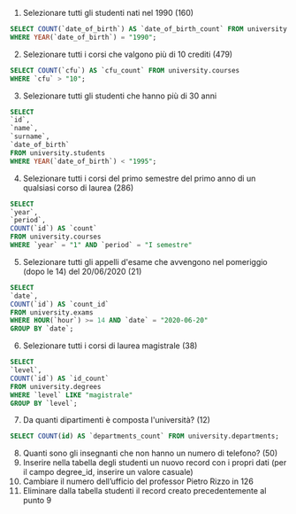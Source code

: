 1. Selezionare tutti gli studenti nati nel 1990 (160)

```sql
SELECT COUNT(`date_of_birth`) AS `date_of_birth_count` FROM university.students
WHERE YEAR(`date_of_birth`) = "1990";
```

2. Selezionare tutti i corsi che valgono più di 10 crediti (479)

```sql
SELECT COUNT(`cfu`) AS `cfu_count` FROM university.courses
WHERE `cfu` > "10";
```

3. Selezionare tutti gli studenti che hanno più di 30 anni

```sql
SELECT
`id`,
`name`,
`surname`,
`date_of_birth`
FROM university.students
WHERE YEAR(`date_of_birth`) < "1995";
```

4. Selezionare tutti i corsi del primo semestre del primo anno di un qualsiasi corso di
   laurea (286)

```sql
SELECT
`year`,
`period`,
COUNT(`id`) AS `count`
FROM university.courses
WHERE `year` = "1" AND `period` = "I semestre"
```

5. Selezionare tutti gli appelli d'esame che avvengono nel pomeriggio (dopo le 14) del
   20/06/2020 (21)

```sql
SELECT
`date`,
COUNT(`id`) AS `count_id`
FROM university.exams
WHERE HOUR(`hour`) >= 14 AND `date` = "2020-06-20"
GROUP BY `date`;
```

6. Selezionare tutti i corsi di laurea magistrale (38)

```sql
SELECT
`level`,
COUNT(`id`) AS `id_count`
FROM university.degrees
WHERE `level` LIKE "magistrale"
GROUP BY `level`;
```

7. Da quanti dipartimenti è composta l'università? (12)

```sql
SELECT COUNT(id) AS `departments_count` FROM university.departments;
```

8. Quanti sono gli insegnanti che non hanno un numero di telefono? (50)
9. Inserire nella tabella degli studenti un nuovo record con i propri dati (per il campo
   degree_id, inserire un valore casuale)
10. Cambiare il numero dell’ufficio del professor Pietro Rizzo in 126
11. Eliminare dalla tabella studenti il record creato precedentemente al punto 9
